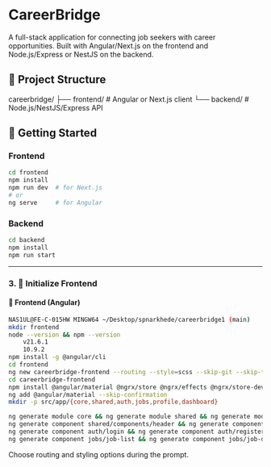 # CareerBridge

A full-stack application for connecting job seekers with career opportunities. Built with Angular/Next.js on the frontend and Node.js/Express or NestJS on the backend.

## 📁 Project Structure

careerbridge/
├── frontend/ # Angular or Next.js client
└── backend/ # Node.js/NestJS/Express API


## 🚀 Getting Started

### Frontend

```bash
cd frontend
npm install
npm run dev  # for Next.js
# or
ng serve     # for Angular
```

### Backend

```bash
cd backend
npm install
npm run start
```


---

### 3. 🚀 Initialize Frontend 

#### 🔧 Frontend (Angular)
```bash
NAS1UL@FE-C-015HW MINGW64 ~/Desktop/spnarkhede/careerbridge1 (main) 
mkdir frontend
node --version && npm --version
    v21.6.1
    10.9.2
npm install -g @angular/cli
cd frontend 
ng new careerbridge-frontend --routing --style=scss --skip-git --skip-tests
cd careerbridge-frontend
npm install @angular/material @ngrx/store @ngrx/effects @ngrx/store-devtools @ngrx/entity @apollo/client graphql --legacy-peer-deps
ng add @angular/material --skip-confirmation
mkdir -p src/app/{core,shared,auth,jobs,profile,dashboard}

ng generate module core && ng generate module shared && ng generate module auth --routing && ng generate module jobs --routing && ng generate module profile --routing && ng generate module dashboard --routing
ng generate component shared/components/header && ng generate component shared/components/footer && ng generate component shared/components/sidebar
ng generate component auth/login && ng generate component auth/register && ng generate component auth/forgot-password
ng generate component jobs/job-list && ng generate component jobs/job-detail && ng generate component jobs/job-apply

```

Choose routing and styling options during the prompt.